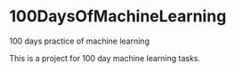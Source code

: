# 100DaysOfMachineLearning
100 days practice of machine learning

This is a project for 100 day machine learning tasks.
